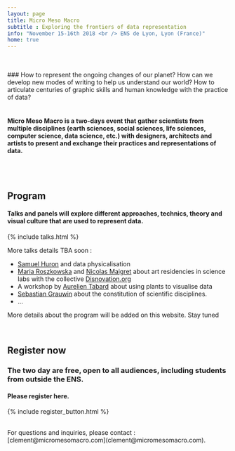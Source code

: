 ```yaml
---
layout: page
title: Micro Meso Macro
subtitle : Exploring the frontiers of data representation
info: "November 15-16th 2018 <br /> ENS de Lyon, Lyon (France)"
home: true
---
```


<br />
<br />
### How to represent the ongoing changes of our planet? How can we develop new modes of writing to help us understand our world? How to articulate centuries of graphic skills and human knowledge with the practice of data?

<br />
<br />

#### Micro Meso Macro is a two-days event that gather scientists from multiple disciplines (earth sciences, social sciences, life sciences, computer science, data science, etc.) with designers, architects and artists to present and exchange their practices and representations of data.

<br />
<br />

## Program

#### Talks and panels will explore different approaches, technics, theory and visual culture that are used to represent data.

{% include talks.html %}


More talks details TBA soon :

- [Samuel Huron](https://perso.telecom-paristech.fr/shuron/#!index.md) and data physicalisation
- [Maria Roszkowska](https://cargocollective.com/mariaroszkowska) and [Nicolas Maigret](http://peripheriques.free.fr/blog/) about art residencies in science labs with the collective [Disnovation.org](http://disnovation.org/)
- A workshop by [Aurelien Tabard](http://www.tabard.fr/) about using plants to visualise data
- [Sebastian Grauwin](http://www.sebastian-grauwin.com/) about the constitution of scientific disciplines.
- ...

More details about the program will be added on this website. Stay tuned

<br />

## Register now

### The two day are free, open to all audiences, including students from outside the ENS.  

#### Please register here.

{% include register_button.html %}

<br>
For questions and inquiries, please contact : [clement@micromesomacro.com](clement@micromesomacro.com).

